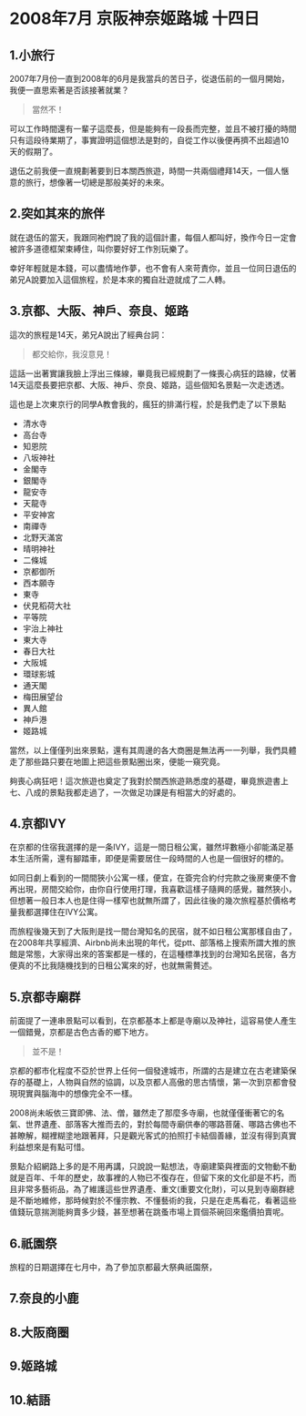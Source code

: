 # 2008年7月 京阪神奈姬路城 十四日

## 1.小旅行
2007年7月份一直到2008年的6月是我當兵的苦日子，從退伍前的一個月開始，我便一直思索著是否該接著就業？
> 當然不！

可以工作時間還有一輩子這麼長，但是能夠有一段長而完整，並且不被打擾的時間只有這段待業期了，事實證明這個想法是對的，自從工作以後便再擠不出超過10天的假期了。

退伍之前我便一直規劃著要到日本關西旅遊，時間一共兩個禮拜14天，一個人愜意的旅行，想像著一切總是那般美好的未來。

## 2.突如其來的旅伴
就在退伍的當天，我跟同袍們說了我的這個計畫，每個人都叫好，換作今日一定會被許多道德框架束縛住，叫你要好好工作別玩樂了。

幸好年輕就是本錢，可以盡情地作夢，也不會有人來苛責你，並且一位同日退伍的弟兄A說要加入這個旅程，於是本來的獨自壯遊就成了二人轉。

## 3.京都、大阪、神戶、奈良、姬路
這次的旅程是14天，弟兄A說出了經典台詞：
> 都交給你，我沒意見！

這話一出著實讓我臉上浮出三條線，畢竟我已經規劃了一條喪心病狂的路線，仗著14天這麼長要把京都、大阪、神戶、奈良、姬路，這些個知名景點一次走透透。

這也是上次東京行的同學A教會我的，瘋狂的排滿行程，於是我們走了以下景點

* 清水寺
* 高台寺
* 知恩院
* 八坂神社
* 金閣寺
* 銀閣寺
* 龍安寺
* 天龍寺
* 平安神宮
* 南禪寺
* 北野天滿宮
* 晴明神社
* 二條城
* 京都御所
* 西本願寺
* 東寺
* 伏見稻荷大社
* 平等院
* 宇治上神社
* 東大寺
* 春日大社
* 大阪城
* 環球影城
* 通天閣
* 梅田展望台
* 異人館
* 神戶港
* 姬路城

當然，以上僅僅列出來景點，還有其周邊的各大商圈是無法再一一列舉，我們具體走了那些路只要在地圖上把這些景點圈出來，便能一窺究竟。

夠喪心病狂吧！這次旅遊也奠定了我對於關西旅遊熟悉度的基礎，畢竟旅遊書上七、八成的景點我都走過了，一次做足功課是有相當大的好處的。

## 4.京都IVY
在京都的住宿我選擇的是一条IVY，這是一間日租公寓，雖然坪數極小卻能滿足基本生活所需，還有腳踏車，即便是需要居住一段時間的人也是一個很好的標的。

如同日劇上看到的一間間狹小公寓一樣，便宜，在簽完合約付完款之後房東便不會再出現，房間交給你，由你自行使用打理，我喜歡這樣子隨興的感覺，雖然狹小，但想著一般日本人也是住得一樣窄也就無所謂了，因此往後的幾次旅程基於價格考量我都選擇住在IVY公寓。

而旅程後幾天到了大阪則是找一間台灣知名的民宿，就不如日租公寓那樣自由了，在2008年共享經濟、Airbnb尚未出現的年代，從ptt、部落格上搜索所謂大推的旅館是常態，大家得出來的答案都是一樣的，在這種標準找到的台灣知名民宿，各方便真的不比我隨機找到的日租公寓來的好，也就無需贅述。

## 5.京都寺廟群
前面提了一連串景點可以看到，在京都基本上都是寺廟以及神社，這容易使人產生一個錯覺，京都是古色古香的鄉下地方。

> 並不是！

京都的都市化程度不亞於世界上任何一個發達城市，所謂的古是建立在古老建築保存的基礎上，人物與自然的協調，以及京都人高傲的思古情懷，第一次到京都會發現現實與腦海中的想像完全不一樣。

2008尚未皈依三寶即佛、法、僧，雖然走了那麼多寺廟，也就僅僅衝著它的名氣、世界遺產、部落客大推而去的，對於每間寺廟供奉的哪路菩薩、哪路古佛也不甚瞭解，糊裡糊塗地跟著拜，只是觀光客式的拍照打卡結個善緣，並沒有得到真實利益想來是有點可惜。

景點介紹網路上多的是不用再講，只說說一點想法，寺廟建築與裡面的文物動不動就是百年、千年的歷史，故事裡的人物已不復存在，但留下來的文化卻是不朽，而且非常多藝術品，為了維護這些世界遺產、重文(重要文化財)，可以見到寺廟群總是不斷地維修，那時候對於不懂宗教、不懂藝術的我，只是在走馬看花，看著這些值錢玩意揣測能夠賣多少錢，甚至想著在跳蚤市場上買個茶碗回來鑑價拍賣呢。

## 6.祇園祭
旅程的日期選擇在七月中，為了參加京都最大祭典祇園祭，

## 7.奈良的小鹿

## 8.大阪商圈

## 9.姬路城

## 10.結語
